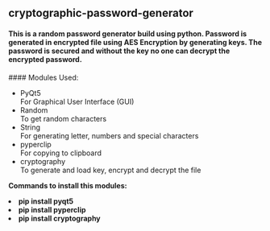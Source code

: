 ## cryptographic-password-generator
<h4>
This is a random password generator build using python.
Password is generated in encrypted file using AES Encryption by generating keys.
The password is secured and without the key no one can decrypt the encrypted password.
</h4>
#### Modules Used:
<ul>
<li>PyQt5 </li> For Graphical User Interface (GUI)
<li>Random </li> To get random characters
<li>String </li> For generating letter, numbers and special characters
<li>pyperclip </li> For copying to clipboard
<li>cryptography </li> To generate and load key, encrypt and decrypt the file

</ul>

<b>Commands to install this modules:

<li>pip install pyqt5</li>

<li>pip install pyperclip</li>

<li>pip install cryptography</li>

